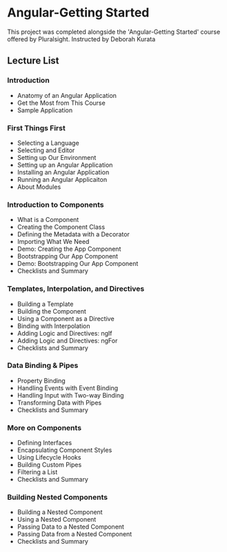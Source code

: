 # Angular-Getting Started

This project was completed alongside the 'Angular-Getting Started' course offered by Pluralsight. Instructed by Deborah Kurata

## Lecture List
### Introduction
* Anatomy of an Angular Application
* Get the Most from This Course
* Sample Application

### First Things First
* Selecting a Language
* Selecting and Editor
* Setting up Our Environment
* Setting up an Angular Application
* Installing an Angular Application
* Running an Angular Applicaiton
* About Modules

### Introduction to Components
* What is a Component
* Creating the Component Class
* Defining the Metadata with a Decorator
* Importing What We Need
* Demo: Creating the App Component
* Bootstrapping Our App Component
* Demo: Bootstrapping Our App Component
* Checklists and Summary

### Templates, Interpolation, and Directives
* Building a Template
* Building the Component
* Using a Component as a Directive
* Binding with Interpolation
* Adding Logic and Directives: ngIf
* Adding Logic and Directives: ngFor
* Checklists and Summary

### Data Binding & Pipes
* Property Binding
* Handling Events with Event Binding
* Handling Input with Two-way Binding
* Transforming Data with Pipes
* Checklists and Summary

### More on Components
* Defining Interfaces
* Encapsulating Component Styles
* Using Lifecycle Hooks
* Building Custom Pipes
* Filtering a List
* Checklists and Summary

### Building Nested Components
* Building a Nested Component
* Using a Nested Component
* Passing Data to a Nested Component
* Passing Data from a Nested Component
* Checklists and Summary